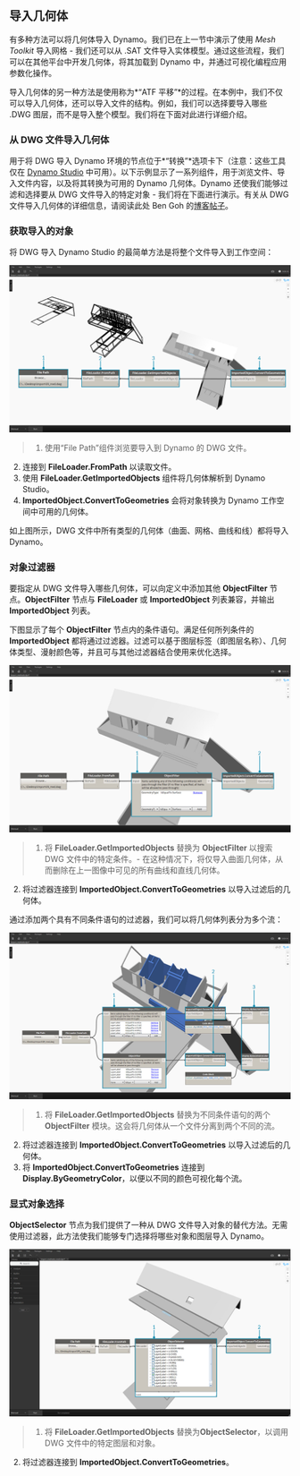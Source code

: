 

## 导入几何体

有多种方法可以将几何体导入 Dynamo。我们已在上一节中演示了使用 *Mesh Toolkit* 导入网格 - 我们还可以从 .SAT 文件导入实体模型。通过这些流程，我们可以在其他平台中开发几何体，将其加载到 Dynamo 中，并通过可视化编程应用参数化操作。

导入几何体的另一种方法是使用称为*“ATF 平移”*的过程。在本例中，我们不仅可以导入几何体，还可以导入文件的结构。例如，我们可以选择要导入哪些 .DWG 图层，而不是导入整个模型。我们将在下面对此进行详细介绍。

### 从 DWG 文件导入几何体

用于将 DWG 导入 Dynamo 环境的节点位于*“转换”*选项卡下（注意：这些工具仅在 [Dynamo Studio](http://www.autodesk.com/products/dynamo-studio/overview) 中可用）。以下示例显示了一系列组件，用于浏览文件、导入文件内容，以及将其转换为可用的 Dynamo 几何体。Dynamo 还使我们能够过滤和选择要从 DWG 文件导入的特定对象 - 我们将在下面进行演示。有关从 DWG 文件导入几何体的详细信息，请阅读此处 Ben Goh 的[博客帖子](http://dynamobim.org/dwg-import-in-dynamo-studio-0-9-1/)。

### 获取导入的对象

将 DWG 导入 Dynamo Studio 的最简单方法是将整个文件导入到工作空间：

![GetImportedObjects](images/5-8/GetImportedObjects.jpg)

> 1. 使用“File Path”组件浏览要导入到 Dynamo 的 DWG 文件。
2. 连接到 **FileLoader.FromPath** 以读取文件。
3. 使用 **FileLoader.GetImportedObjects** 组件将几何体解析到 Dynamo Studio。
4. **ImportedObject.ConvertToGeometries** 会将对象转换为 Dynamo 工作空间中可用的几何体。

如上图所示，DWG 文件中所有类型的几何体（曲面、网格、曲线和线）都将导入 Dynamo。

### 对象过滤器

要指定从 DWG 文件导入哪些几何体，可以向定义中添加其他 **ObjectFilter** 节点。**ObjectFilter** 节点与 **FileLoader** 或 **ImportedObject** 列表兼容，并输出 **ImportedObject** 列表。

下图显示了每个 **ObjectFilter** 节点内的条件语句。满足任何所列条件的 **ImportedObject** 都将通过过滤器。过滤可以基于图层标签（即图层名称）、几何体类型、漫射颜色等，并且可与其他过滤器结合使用来优化选择。

![ObjectFilter1](images/5-8/ObjectFilter01.jpg)

> 1. 将 **FileLoader.GetImportedObjects** 替换为 **ObjectFilter** 以搜索 DWG 文件中的特定条件。- 在这种情况下，将仅导入曲面几何体，从而删除在上一图像中可见的所有曲线和直线几何体。
2. 将过滤器连接到 **ImportedObject.ConvertToGeometries** 以导入过滤后的几何体。

通过添加两个具有不同条件语句的过滤器，我们可以将几何体列表分为多个流：

![ObjectFilter2](images/5-8/ObjectFilter02.jpg)

> 1. 将 **FileLoader.GetImportedObjects** 替换为不同条件语句的两个 **ObjectFilter** 模块。这会将几何体从一个文件分离到两个不同的流。
2. 将过滤器连接到 **ImportedObject.ConvertToGeometries** 以导入过滤后的几何体。
3. 将 **ImportedObject.ConvertToGeometries** 连接到**Display.ByGeometryColor**，以便以不同的颜色可视化每个流。

### 显式对象选择

**ObjectSelector** 节点为我们提供了一种从 DWG 文件导入对象的替代方法。无需使用过滤器，此方法使我们能够专门选择将哪些对象和图层导入 Dynamo。

![Point to Curve](images/5-8/ObjectSelector.jpg)

> 1. 将 **FileLoader.GetImportedObjects** 替换为**ObjectSelector**，以调用 DWG 文件中的特定图层和对象。
2. 将过滤器连接到 **ImportedObject.ConvertToGeometries**。

